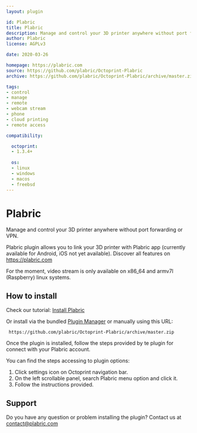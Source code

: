 ```yaml
---
layout: plugin

id: Plabric
title: Plabric
description: Manage and control your 3D printer anywhere without port forwarding or VPN. 
author: Plabric
license: AGPLv3

date: 2020-03-26

homepage: https://plabric.com
source: https://github.com/plabric/Octoprint-Plabric
archive: https://github.com/plabric/Octoprint-Plabric/archive/master.zip

tags:
- control
- manage
- remote
- webcam stream
- phone
- cloud printing
- remote access

compatibility:

  octoprint:
  - 1.3.4+
  
  os:
  - linux
  - windows
  - macos
  - freebsd
---
```


# Plabric

Manage and control your 3D printer anywhere without port forwarding or VPN. 

Plabric plugin allows you to link your 3D printer with Plabric app (currently available for Android, iOS not yet available). Discover all features on https://plabric.com

For the moment, video stream is only available on x86_64 and armv7l (Raspberry) linux systems.

## How to install

Check our tutorial: [Install Plabric](https://plabric.com/connect)

Or install via the bundled [Plugin Manager](https://plugins.octoprint.org/help/installation/)
or manually using this URL:

     https://github.com/plabric/Octoprint-Plabric/archive/master.zip

Once the plugin is installed, follow the steps provided by te plugin for connect with your Plabric account.

You can find the steps accessing to plugin options:

<ol>
    <li>Click settings icon on Octoprint navigation bar.</li>
    <li>On the left scrollable panel, search Plabric menu option and click it.</li>
    <li>Follow the instructions provided.</li>
</ol>


## Support

Do you have any question or problem installing the plugin? Contact us at [contact@plabric.com](mailto:contact@plabric.com)
